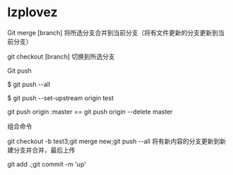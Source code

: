 # lzplovez

Git merge [branch]    将所选分支合并到当前分支（将有文件更新的分支更新到当前分支）

git checkout [branch] 切换到所选分支









Git push

$ git push --all

$ git push --set-upstream origin test

git push origin :master     ==   git push origin --delete master



组合命令

git checkout -b test3;git merge new;git push --all 将有新内容的分支更新到新建分支并合并，最后上传

git add .;git commit -m 'up'

